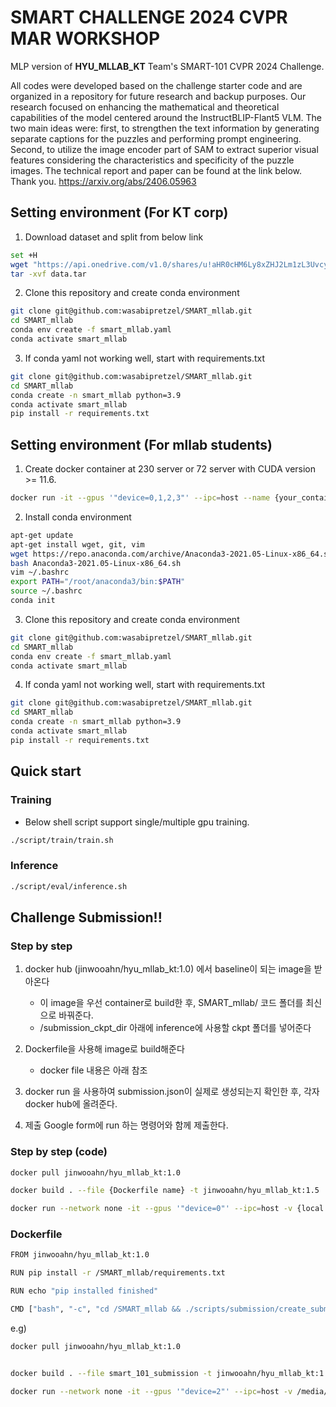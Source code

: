 # SMART CHALLENGE 2024 CVPR MAR WORKSHOP
MLP version of **HYU_MLLAB_KT** Team's SMART-101 CVPR 2024 Challenge.          

All codes were developed based on the challenge starter code and are organized in a repository for future research and backup purposes.
Our research focused on enhancing the mathematical and theoretical capabilities of the model centered around the InstructBLIP-Flant5 VLM.
The two main ideas were: first, to strengthen the text information by generating separate captions for the puzzles and performing prompt engineering.
Second, to utilize the image encoder part of SAM to extract superior visual features considering the characteristics and specificity of the puzzle images.
The technical report and paper can be found at the link below. Thank you. https://arxiv.org/abs/2406.05963


## Setting environment (For KT corp)
1. Download dataset and split from below link
``` bash
set +H
wget "https://api.onedrive.com/v1.0/shares/u!aHR0cHM6Ly8xZHJ2Lm1zL3UvcyFBdW9sQ0tyRVZHOWp2Mzd6eDNoZnFXNHFKTFZwP2U9Y2VjNDFO/root/content" -O data.tar
tar -xvf data.tar
```

2. Clone this repository and create conda environment
```bash
git clone git@github.com:wasabipretzel/SMART_mllab.git
cd SMART_mllab
conda env create -f smart_mllab.yaml 
conda activate smart_mllab 
```

3. If conda yaml not working well, start with requirements.txt
```bash
git clone git@github.com:wasabipretzel/SMART_mllab.git
cd SMART_mllab
conda create -n smart_mllab python=3.9
conda activate smart_mllab
pip install -r requirements.txt
```


## Setting environment (For mllab students)
1. Create docker container at 230 server or 72 server with CUDA version >= 11.6.
```bash
docker run -it --gpus '"device=0,1,2,3"' --ipc=host --name {your_container_name} -v /data:/media/data2/SMART101/ {image_id}
```

2. Install conda environment
```bash
apt-get update
apt-get install wget, git, vim
wget https://repo.anaconda.com/archive/Anaconda3-2021.05-Linux-x86_64.sh
bash Anaconda3-2021.05-Linux-x86_64.sh
vim ~/.bashrc
export PATH="/root/anaconda3/bin:$PATH"
source ~/.bashrc
conda init
```

3. Clone this repository and create conda environment
```bash
git clone git@github.com:wasabipretzel/SMART_mllab.git
cd SMART_mllab
conda env create -f smart_mllab.yaml 
conda activate smart_mllab 
```

4. If conda yaml not working well, start with requirements.txt
```bash
git clone git@github.com:wasabipretzel/SMART_mllab.git
cd SMART_mllab
conda create -n smart_mllab python=3.9
conda activate smart_mllab
pip install -r requirements.txt
```

## Quick start

### Training
+ Below shell script support single/multiple gpu training.
```bash
./script/train/train.sh
```

### Inference
```bash
./script/eval/inference.sh
```


## Challenge Submission!!

### Step by step
1. docker hub (jinwooahn/hyu_mllab_kt:1.0) 에서 baseline이 되는 image을 받아온다
    - 이 image을 우선 container로 build한 후, SMART_mllab/ 코드 폴더를 최신으로 바꿔준다.
    - /submission_ckpt_dir 아래에 inference에 사용할 ckpt 폴더를 넣어준다

2. Dockerfile을 사용해 image로 build해준다
    - docker file 내용은 아래 참조

3. docker run 을 사용하여 submission.json이 실제로 생성되는지 확인한 후, 각자 docker hub에 올려준다.

4. 제출 Google form에 run 하는 명령어와 함께 제출한다. 


### Step by step (code)

```bash
docker pull jinwooahn/hyu_mllab_kt:1.0

docker build . --file {Dockerfile name} -t jinwooahn/hyu_mllab_kt:1.5

docker run --network none -it --gpus '"device=0"' --ipc=host -v {local test dataset folder}:/SMART_mllab/datasets jinwooahn/hyu_mllab_kt:1.5
```

### Dockerfile
```bash
FROM jinwooahn/hyu_mllab_kt:1.0

RUN pip install -r /SMART_mllab/requirements.txt

RUN echo "pip installed finished"

CMD ["bash", "-c", "cd /SMART_mllab && ./scripts/submission/create_submission.sh"]
```


e.g)
```bash
docker pull jinwooahn/hyu_mllab_kt:1.0


docker build . --file smart_101_submission -t jinwooahn/hyu_mllab_kt:1.5

docker run --network none -it --gpus '"device=2"' --ipc=host -v /media/data2/SMART101/datasets/:/SMART_mllab/datasets jinwooahn/hyu_mllab_kt:1.5
```
